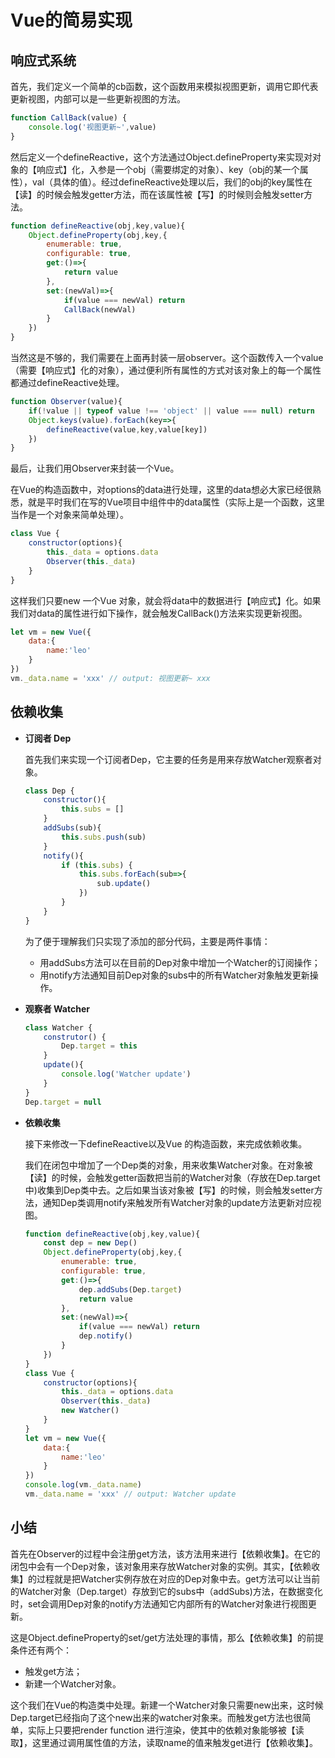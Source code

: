 # Vue的简易实现

## 响应式系统

首先，我们定义一个简单的cb函数，这个函数用来模拟视图更新，调用它即代表更新视图，内部可以是一些更新视图的方法。

```js
function CallBack(value) {
    console.log('视图更新~',value)
}
```

然后定义一个defineReactive，这个方法通过Object.defineProperty来实现对对象的【响应式】化，入参是一个obj（需要绑定的对象）、key（obj的某一个属性），val（具体的值）。经过defineReactive处理以后，我们的obj的key属性在【读】的时候会触发getter方法，而在该属性被【写】的时候则会触发setter方法。

```js
function defineReactive(obj,key,value){
    Object.defineProperty(obj,key,{
        enumerable: true,
        configurable: true,
        get:()=>{
            return value
        },
        set:(newVal)=>{
            if(value === newVal) return
            CallBack(newVal)
        }
    })
}
```

当然这是不够的，我们需要在上面再封装一层observer。这个函数传入一个value（需要【响应式】化的对象），通过便利所有属性的方式对该对象上的每一个属性都通过defineReactive处理。

```js
function Observer(value){
    if(!value || typeof value !== 'object' || value === null) return 
    Object.keys(value).forEach(key=>{
        defineReactive(value,key,value[key])
    })
}
```

最后，让我们用Observer来封装一个Vue。

在Vue的构造函数中，对options的data进行处理，这里的data想必大家已经很熟悉，就是平时我们在写的Vue项目中组件中的data属性（实际上是一个函数，这里当作是一个对象来简单处理）。

```js
class Vue {
    constructor(options){
        this._data = options.data
        Observer(this._data)
    }
}
```

这样我们只要new 一个Vue 对象，就会将data中的数据进行【响应式】化。如果我们对data的属性进行如下操作，就会触发CallBack()方法来实现更新视图。

```js
let vm = new Vue({
    data:{
        name:'leo'
    }
})
vm._data.name = 'xxx' // output: 视图更新~ xxx
```

## 依赖收集

- **订阅者 Dep**

  首先我们来实现一个订阅者Dep，它主要的任务是用来存放Watcher观察者对象。

  ```js
  class Dep {
      constructor(){
          this.subs = []
      }
      addSubs(sub){
          this.subs.push(sub)
      }
      notify(){
          if (this.subs) {
              this.subs.forEach(sub=>{
                  sub.update()
              })
          }
      }
  }
  ```

  为了便于理解我们只实现了添加的部分代码，主要是两件事情：

  - 用addSubs方法可以在目前的Dep对象中增加一个Watcher的订阅操作；
  - 用notify方法通知目前Dep对象的subs中的所有Watcher对象触发更新操作。

- **观察者 Watcher**

  ```js
  class Watcher {
      construtor() {
          Dep.target = this
      }
      update(){
          console.log('Watcher update')
      }
  }
  Dep.target = null
  ```

- **依赖收集**

  接下来修改一下defineReactive以及Vue 的构造函数，来完成依赖收集。

  我们在闭包中增加了一个Dep类的对象，用来收集Watcher对象。在对象被【读】的时候，会触发getter函数把当前的Watcher对象（存放在Dep.target中)收集到Dep类中去。之后如果当该对象被【写】的时候，则会触发setter方法，通知Dep类调用notify来触发所有Watcher对象的update方法更新对应视图。

  ```js
  function defineReactive(obj,key,value){
      const dep = new Dep()
      Object.defineProperty(obj,key,{
          enumerable: true,
          configurable: true,
          get:()=>{
              dep.addSubs(Dep.target)
              return value
          },
          set:(newVal)=>{
              if(value === newVal) return
              dep.notify()
          }
      })
  }
  class Vue {
      constructor(options){
          this._data = options.data
          Observer(this._data)
          new Watcher()
      }
  }
  let vm = new Vue({
      data:{
          name:'leo'
      }
  })
  console.log(vm._data.name)
  vm._data.name = 'xxx' // output: Watcher update
  ```

## 小结

首先在Observer的过程中会注册get方法，该方法用来进行【依赖收集】。在它的闭包中会有一个Dep对象，该对象用来存放Watcher对象的实例。其实，【依赖收集】的过程就是把Watcher实例存放在对应的Dep对象中去。get方法可以让当前的Watcher对象（Dep.target）存放到它的subs中（addSubs)方法，在数据变化时，set会调用Dep对象的notify方法通知它内部所有的Watcher对象进行视图更新。

这是Object.defineProperty的set/get方法处理的事情，那么【依赖收集】的前提条件还有两个：

- 触发get方法；
- 新建一个Watcher对象。

这个我们在Vue的构造类中处理。新建一个Watcher对象只需要new出来，这时候Dep.target已经指向了这个new出来的watcher对象来。而触发get方法也很简单，实际上只要把render function 进行渲染，使其中的依赖对象能够被【读取】，这里通过调用属性值的方法，读取name的值来触发get进行【依赖收集】。